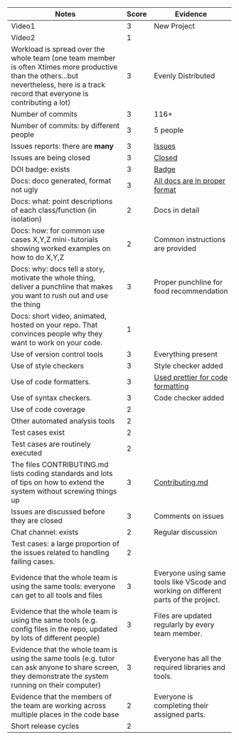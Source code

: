 |Notes|Score|Evidence
|-----|---------|----------|
|Video1|3|New Project
|Video2|1|
|Workload is spread over the whole team (one team member is often Xtimes more productive than the others...but nevertheless, here is a track record that everyone is contributing a lot)|3|Evenly Distributed
|Number of commits|3| 116+
|Number of commits: by different people|3| 5 people
|Issues reports: there are **many**|3|[Issues](https://github.com/Kaksha/SE-Project-Recipe-Recommender/issues) 
|Issues are being closed|3|[Closed](https://github.com/Kaksha/SE-Project-Recipe-Recommender/issues?q=is%3Aissue+is%3Aclosed)
|DOI badge: exists|3|[Badge](https://zenodo.org/badge/latestdoi/545630184)
|Docs: doco generated, format not ugly |3|[All docs are in proper format](https://github.com/Kaksha/SE-Project-Recipe-Recommender/tree/main/docs)
|Docs: what: point descriptions of each class/function (in isolation)|2|Docs in detail
|Docs: how: for common use cases X,Y,Z mini-tutorials showing worked examples on how to do X,Y,Z|2| Common instructions are provided
|Docs: why: docs tell a story, motivate the whole thing, deliver a punchline that makes you want to rush out and use the thing|3|Proper punchline for food recommendation 
|Docs: short video, animated, hosted on your repo. That convinces people why they want to work on your code.|1|
|Use of version control tools|3|Everything present
|Use of style checkers |3| Style checker added
|Use of code formatters. |3|[Used prettier for code formatting](https://github.com/Kaksha/SE-Project-Recipe-Recommender/tree/main/frontend)
|Use of syntax checkers. |3| Code checker added
|Use of code coverage |2|
|Other automated analysis tools|2|
|Test cases exist|2|
|Test cases are routinely executed|2|
|The files CONTRIBUTING.md lists coding standards and lots of tips on how to extend the system without screwing things up|3| [Contributing.md](https://github.com/Kaksha/SE-Project-Recipe-Recommender/blob/main/Contributing.md)
|Issues are discussed before they are closed|3| Comments on issues
|Chat channel: exists|2| Regular discussion
|Test cases: a large proportion of the issues related to handling failing cases.|2|
|Evidence that the whole team is using the same tools: everyone can get to all tools and files|3| Everyone using same tools like VScode and working on different parts of the project.
|Evidence that the whole team is using the same tools (e.g. config files in the repo, updated by lots of different people)|3| Files are updated regularly by every team member.
|Evidence that the whole team is using the same tools (e.g. tutor can ask anyone to share screen, they demonstrate the system running on their computer)|3| Everyone has all the required libraries and tools.
|Evidence that the members of the team are working across multiple places in the code base|2| Everyone is completing their assigned parts. 
|Short release cycles |2|



